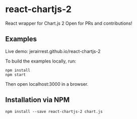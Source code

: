 # react-chartjs-2

React wrapper for Chart.js 2 Open for PRs and contributions!

## Examples

Live demo: jerairrest.github.io/react-chartjs-2

To build the examples locally, run:

```
npm install
npm start
```

Then open localhost:3000 in a browser.

## Installation via NPM

```
npm install --save react-chartjs-2 chart.js
```
